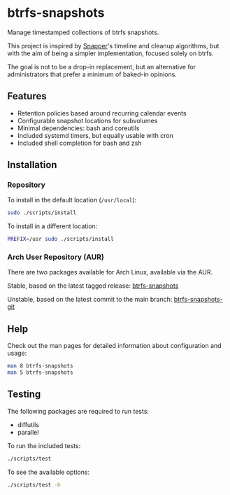 # btrfs-snapshots

Manage timestamped collections of btrfs snapshots.

This project is inspired by [Snapper][snapper]'s timeline and cleanup
algorithms, but with the aim of being a simpler implementation,
focused solely on btrfs.

The goal is not to be a drop-in replacement, but an alternative for
administrators that prefer a minimum of baked-in opinions.

## Features

- Retention policies based around recurring calendar events
- Configurable snapshot locations for subvolumes
- Minimal dependencies: bash and coreutils
- Included systemd timers, but equally usable with cron
- Included shell completion for bash and zsh

## Installation

### Repository

To install in the default location (`/usr/local`):

```sh
sudo ./scripts/install
```

To install in a different location:

```sh
PREFIX=/usr sudo ./scripts/install
```

### Arch User Repository (AUR)

There are two packages available for Arch Linux, available via the
AUR.

Stable, based on the latest tagged release:
[btrfs-snapshots][aur]

Unstable, based on the latest commit to the main branch:
[btrfs-snapshots-git][aur-git]

## Help

Check out the man pages for detailed information about configuration and usage:

```sh
man 8 btrfs-snapshots
man 5 btrfs-snapshots
```

## Testing

The following packages are required to run tests:

- diffutils
- parallel

To run the included tests:

```sh
./scripts/test
```

To see the available options:

```sh
./scripts/test -h
```

[snapper]: http://snapper.io/
[aur]: https://aur.archlinux.org/packages/btrfs-snapshots/
[aur-git]: https://aur.archlinux.org/packages/btrfs-snapshots-git/
